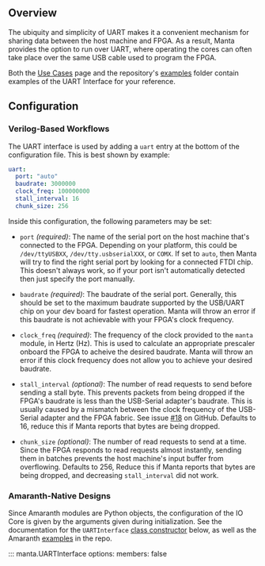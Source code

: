## Overview

The ubiquity and simplicity of UART makes it a convenient mechanism for sharing data between the host machine and FPGA. As a result, Manta provides the option to run over UART, where operating the cores can often take place over the same USB cable used to program the FPGA.

Both the [Use Cases](../use_cases) page and the repository's [examples](https://github.com/fischermoseley/manta/tree/main/examples) folder contain examples of the UART Interface for your reference.

## Configuration

### Verilog-Based Workflows

The UART interface is used by adding a `uart` entry at the bottom of the configuration file. This is best shown by example:

```yaml
uart:
  port: "auto"
  baudrate: 3000000
  clock_freq: 100000000
  stall_interval: 16
  chunk_size: 256
```
Inside this configuration, the following parameters may be set:

- `port` _(required)_: The name of the serial port on the host machine that's connected to the FPGA. Depending on your platform, this could be `/dev/ttyUSBXX`, `/dev/tty.usbserialXXX`, or `COMX`. If set to `auto`, then Manta will try to find the right serial port by looking for a connected FTDI chip. This doesn't always work, so if your port isn't automatically detected then just specify the port manually.

- `baudrate` _(required)_: The baudrate of the serial port. Generally, this should be set to the maximum baudrate supported by the USB/UART chip on your dev board for fastest operation. Manta will throw an error if this baudrate is not achievable with your FPGA's clock frequency.

- `clock_freq` _(required)_: The frequency of the clock provided to the `manta` module, in Hertz (Hz). This is used to calculate an appropriate prescaler onboard the FPGA to acheive the desired baudrate. Manta will throw an error if this clock frequency does not allow you to achieve your desired baudrate.

- `stall_interval` _(optional)_: The number of read requests to send before sending a stall byte. This prevents packets from being dropped if the FPGA's baudrate is less than the USB-Serial adapter's baudrate. This is usually caused by a mismatch between the clock frequency of the USB-Serial adapter and the FPGA fabric. See issue [#18](https://github.com/fischermoseley/manta/issues/18) on GitHub. Defaults to 16, reduce this if Manta reports that bytes are being dropped.

- `chunk_size` _(optional)_: The number of read requests to send at a time. Since the FPGA responds to read requests almost instantly, sending them in batches prevents the host machine's input buffer from overflowing. Defaults to 256, Reduce this if Manta reports that bytes are being dropped, and decreasing `stall_interval` did not work.

### Amaranth-Native Designs

Since Amaranth modules are Python objects, the configuration of the IO Core is given by the arguments given during initialization. See the documentation for the `UARTInterface` [class constructor](#manta.UARTInterface) below, as well as the Amaranth [examples](https://github.com/fischermoseley/manta/tree/main/examples/amaranth) in the repo.

::: manta.UARTInterface
    options:
      members: false